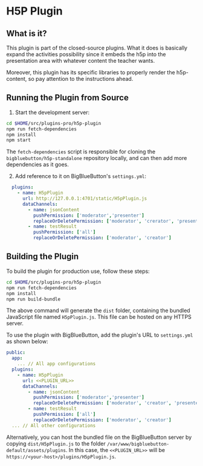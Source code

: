 # H5P Plugin

## What is it?

This plugin is part of the closed-source plugins. What it does is basically expand the activities possibility since it embeds the h5p into the presentation area with whatever content the teacher wants.

Moreover, this plugin has its specific libraries to properly render the h5p-content, so pay attention to the instructions ahead.

## Running the Plugin from Source

1. Start the development server:

```bash
cd $HOME/src/plugins-pro/h5p-plugin
npm run fetch-dependencies
npm install
npm start
```

The `fetch-dependencies` script is responsible for cloning the `bigbluebutton/h5p-standalone` repository locally, and can then add more dependencies as it goes.

2. Add reference to it on BigBlueButton's `settings.yml`:

```yaml
  plugins:
    - name: H5pPlugin
      url: http://127.0.0.1:4701/static/H5pPlugin.js
      dataChannels:
        - name: jsonContent
          pushPermission: ['moderator','presenter']
          replaceOrDeletePermission: ['moderator', 'crerator', 'presenter']
        - name: testResult
          pushPermission: ['all']
          replaceOrDeletePermission: ['moderator', 'creator']
```

## Building the Plugin

To build the plugin for production use, follow these steps:

```bash
cd $HOME/src/plugins-pro/h5p-plugin
npm run fetch-dependencies
npm install
npm run build-bundle
```

The above command will generate the `dist` folder, containing the bundled JavaScript file named `H5pPlugin.js`. This file can be hosted on any HTTPS server.

To use the plugin with BigBlueButton, add the plugin's URL to `settings.yml` as shown below:

```yaml
public:
  app:
    ... // All app configurations
  plugins:
    - name: H5pPlugin
      url: <<PLUGIN_URL>>
      dataChannels:
        - name: jsonContent
          pushPermission: ['moderator','presenter']
          replaceOrDeletePermission: ['moderator', 'creator', 'presenter']
        - name: testResult
          pushPermission: ['all']
          replaceOrDeletePermission: ['moderator', 'creator']
  ... // All other configurations
```

Alternatively, you can host the bundled file on the BigBlueButton server by copying `dist/H5pPlugin.js` to the folder `/var/www/bigbluebutton-default/assets/plugins`. In this case, the `<<PLUGIN_URL>>` will be `https://<your-host>/plugins/H5pPlugin.js`.

